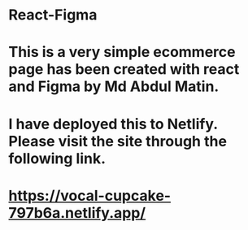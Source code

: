 # React-Figma

# This is a very simple ecommerce page has been created with react and Figma by Md Abdul Matin.
# I have deployed this to Netlify. Please visit the site through the following link.
# https://vocal-cupcake-797b6a.netlify.app/

